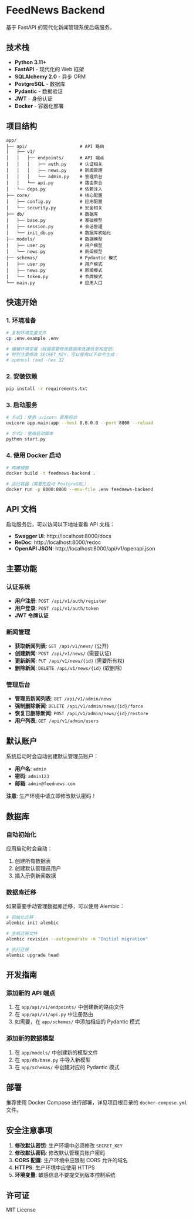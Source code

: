 # FeedNews Backend

基于 FastAPI 的现代化新闻管理系统后端服务。

## 技术栈

- **Python 3.11+**
- **FastAPI** - 现代化的 Web 框架
- **SQLAlchemy 2.0** - 异步 ORM
- **PostgreSQL** - 数据库
- **Pydantic** - 数据验证
- **JWT** - 身份认证
- **Docker** - 容器化部署

## 项目结构

```
app/
├── api/                    # API 路由
│   ├── v1/
│   │   ├── endpoints/      # API 端点
│   │   │   ├── auth.py     # 认证相关
│   │   │   ├── news.py     # 新闻管理
│   │   │   └── admin.py    # 管理后台
│   │   └── api.py          # 路由聚合
│   └── deps.py             # 依赖注入
├── core/                   # 核心配置
│   ├── config.py           # 应用配置
│   └── security.py         # 安全相关
├── db/                     # 数据库
│   ├── base.py             # 基础模型
│   ├── session.py          # 会话管理
│   └── init_db.py          # 数据库初始化
├── models/                 # 数据模型
│   ├── user.py             # 用户模型
│   └── news.py             # 新闻模型
├── schemas/                # Pydantic 模式
│   ├── user.py             # 用户模式
│   ├── news.py             # 新闻模式
│   └── token.py            # 令牌模式
└── main.py                 # 应用入口
```

## 快速开始

### 1. 环境准备

```bash
# 复制环境变量文件
cp .env.example .env

# 编辑环境变量（根据需要修改数据库连接信息和密钥）
# 特别注意修改 SECRET_KEY，可以使用以下命令生成：
# openssl rand -hex 32
```

### 2. 安装依赖

```bash
pip install -r requirements.txt
```

### 3. 启动服务

```bash
# 方式1：使用 uvicorn 直接启动
uvicorn app.main:app --host 0.0.0.0 --port 8000 --reload

# 方式2：使用启动脚本
python start.py
```

### 4. 使用 Docker 启动

```bash
# 构建镜像
docker build -t feednews-backend .

# 运行容器（需要先启动 PostgreSQL）
docker run -p 8000:8000 --env-file .env feednews-backend
```

## API 文档

启动服务后，可以访问以下地址查看 API 文档：

- **Swagger UI**: http://localhost:8000/docs
- **ReDoc**: http://localhost:8000/redoc
- **OpenAPI JSON**: http://localhost:8000/api/v1/openapi.json

## 主要功能

### 认证系统

- **用户注册**: `POST /api/v1/auth/register`
- **用户登录**: `POST /api/v1/auth/token`
- **JWT 令牌认证**

### 新闻管理

- **获取新闻列表**: `GET /api/v1/news/` (公开)
- **创建新闻**: `POST /api/v1/news/` (需要认证)
- **更新新闻**: `PUT /api/v1/news/{id}` (需要所有权)
- **删除新闻**: `DELETE /api/v1/news/{id}` (软删除)

### 管理后台

- **管理员新闻列表**: `GET /api/v1/admin/news`
- **强制删除新闻**: `DELETE /api/v1/admin/news/{id}/force`
- **恢复已删除新闻**: `POST /api/v1/admin/news/{id}/restore`
- **用户列表**: `GET /api/v1/admin/users`

## 默认账户

系统启动时会自动创建默认管理员账户：

- **用户名**: `admin`
- **密码**: `admin123`
- **邮箱**: `admin@feednews.com`

**注意**: 生产环境中请立即修改默认密码！

## 数据库

### 自动初始化

应用启动时会自动：
1. 创建所有数据表
2. 创建默认管理员用户
3. 插入示例新闻数据

### 数据库迁移

如果需要手动管理数据库迁移，可以使用 Alembic：

```bash
# 初始化迁移
alembic init alembic

# 生成迁移文件
alembic revision --autogenerate -m "Initial migration"

# 执行迁移
alembic upgrade head
```

## 开发指南

### 添加新的 API 端点

1. 在 `app/api/v1/endpoints/` 中创建新的路由文件
2. 在 `app/api/v1/api.py` 中注册路由
3. 如需要，在 `app/schemas/` 中添加相应的 Pydantic 模式

### 添加新的数据模型

1. 在 `app/models/` 中创建新的模型文件
2. 在 `app/db/base.py` 中导入新模型
3. 在 `app/schemas/` 中创建对应的 Pydantic 模式

## 部署

推荐使用 Docker Compose 进行部署，详见项目根目录的 `docker-compose.yml` 文件。

## 安全注意事项

1. **修改默认密钥**: 生产环境中必须修改 `SECRET_KEY`
2. **修改默认密码**: 修改默认管理员账户密码
3. **CORS 配置**: 生产环境中应限制 CORS 允许的域名
4. **HTTPS**: 生产环境中应使用 HTTPS
5. **环境变量**: 敏感信息不要提交到版本控制系统

## 许可证

MIT License
